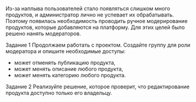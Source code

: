 Из-за наплыва пользователей стало появляться слишком много продуктов, и администратор лично не успевает их обрабатывать. 
Поэтому появилась необходимость проводить ручное модерирование продуктов, которые добавляются на платформу. Для этих 
целей было решено нанять модераторов.

Задание 1
Продолжаем работать с проектом. Создайте группу для роли модератора и опишите необходимые доступы:
- может отменять публикацию продукта,
- может менять описание любого продукта,
- может менять категорию любого продукта.

Задание 2
Реализуйте решение, которое проверит, что редактирование продукта доступно только его владельцу.